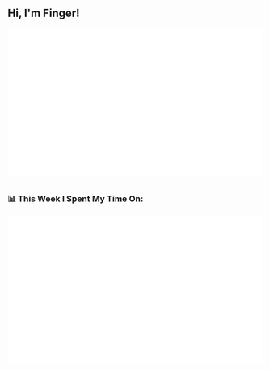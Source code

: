 <h2> Hi, I'm Finger!</h2>

<img align="right" src="https://raw.githubusercontent.com/spianmo/github-stats/master/generated/overview.svg#gh-light-mode-only">

<!-- <img align="right" height="160em" src="https://github-readme-stats-eight-theta.vercel.app/api/top-langs/?username=spianmo&layout=compact&langs_count=8&theme=algolia"/>	 -->
	
```go
package main

type Me struct {
	Name   string
	Job    string
	Code   string
	Skills string
}

func main() {
	me := &Me{
		Name:   "Finger",
		Job:    "Client-side Engineer",
		Code:   "Java, Kotlin, C#, Rust and C++ and Others",
		Skills: "Android, Security, Cross-platform client, NLP, CV, ASR ^o^",
	}
	_ = me
}
```


<h3>📊 This Week I Spent My Time On:</h3>
<img align='right' src="https://raw.githubusercontent.com/spianmo/github-stats/master/generated/languages.svg#gh-light-mode-only">

<!--START_SECTION:waka-->

```txt
Kotlin                 8 hrs 23 mins   ████████▒░░░░░░░░░░░░░░░░   33.20 %
Java                   4 hrs 42 mins   ████▓░░░░░░░░░░░░░░░░░░░░   18.67 %
CMake                  2 hrs 39 mins   ██▓░░░░░░░░░░░░░░░░░░░░░░   10.55 %
XML                    2 hrs 5 mins    ██░░░░░░░░░░░░░░░░░░░░░░░   08.25 %
C++                    58 mins         █░░░░░░░░░░░░░░░░░░░░░░░░   03.89 %
```

<!--END_SECTION:waka-->
